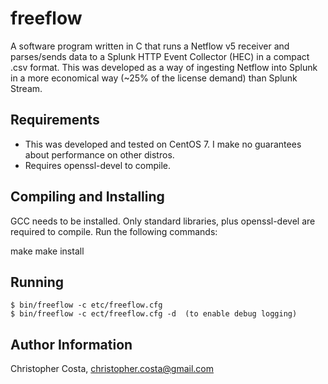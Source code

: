 freeflow
=========

A software program written in C that runs a Netflow v5 receiver and parses/sends data to a Splunk HTTP Event Collector (HEC) in a compact .csv format.  This was developed as a way of ingesting Netflow into Splunk in a more economical way (~25% of the license demand) than Splunk Stream.

Requirements
------------

* This was developed and tested on CentOS 7.  I make no guarantees about performance on other distros.
* Requires openssl-devel to compile.

Compiling and Installing
------------------------

GCC needs to be installed.  Only standard libraries, plus openssl-devel are required to compile.  Run the following commands:

  make
  make install


Running
-------

    $ bin/freeflow -c etc/freeflow.cfg
    $ bin/freeflow -c ect/freeflow.cfg -d  (to enable debug logging)

Author Information
------------------

Christopher Costa, christopher.costa@gmail.com
